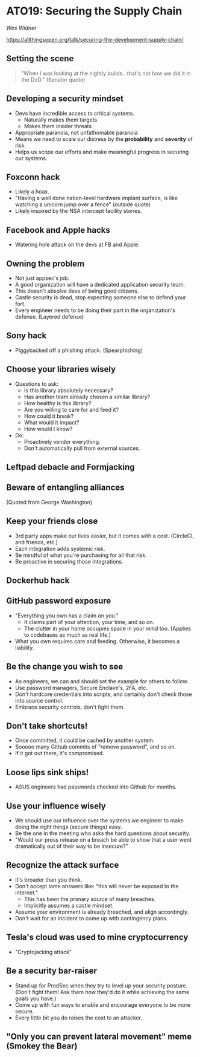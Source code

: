 # ATO19:  Securing the Supply Chain

*Wes Widner*

https://allthingsopen.org/talk/securing-the-development-supply-chain/

## Setting the scene
> "When I was looking at the nightly builds...that's not how we did it in the DoD." (Senator quote)

## Developing a security mindset
- Devs have incredible access to critical systems.
	- Naturally makes them targets
	- Makes them insider threats
- Appropriate paranoia, not unfathomable paranoia
- Means we need to scale our distress by the **probability** and **severity** of risk.
- Helps us scope our efforts and make meaningful progress in securing our systems.

## Foxconn hack
- Likely a hoax.
- "Having a well done nation-level hardware implant surface, is like watching a unicorn jump over a fence" (outside quote)
- Likely inspired by the NSA intercept facility stories.

## Facebook and Apple hacks
- Watering hole attack on the devs at FB and Apple.

## Owning the problem
- Not just appsec's job.
- A good organization will have a dedicated application security team.
- This doesn't absolve devs of being good citizens.
- Castle security is dead, stop expecting someone else to defend your fort.
- Every engineer needs to be doing their part in the organization's defense. (Layered defense)

## Sony hack
- Piggybacked off a phishing attack. (Spearphishing)


## Choose your libraries wisely
- Questions to ask:
	- Is this library absolutely necessary?
	- Has another team already chosen a similar library?
	- How healthy is this library?
	- Are you willing to care for and feed it?
	- How could it break?
	- What would it impact?
	- How would I know?
- Do:
	- Proactively vendor everything.
	- Don't automatically pull from external sources.

## Leftpad debacle and Formjacking

## Beware of entangling alliances
(Quoted from George Washington)

## Keep your friends close
- 3rd party apps make our lives easier, but it comes with a cost. (CircleCI, and friends, etc.)
- Each integration adds systemic risk.
- Be mindful of what you're purchasing for all that risk.
- Be proactive in securing those integrations.


## Dockerhub hack

## GitHub password exposure
- "Everything you own has a claim on you."
	- It claims part of your attention, your time, and so on.
	- The clutter in your home occupies space in your mind too. (Applies to codebases as much as real life.)
- What you own requires care and feeding. Otherwise, it becomes a liability.

## Be the change you wish to see
- As engineers, we can and should set the example for others to follow.
- Use password managers, Secure Enclave's, 2FA, etc.
- Don't hardcore credentials into scripts, and certainly don't check those into source control.
- Embrace security controls, don't fight them.

## Don't take shortcuts!
- Once committed, it could be cached by another system.
- Sooooo many Github commits of "remove password", and so on.
- If it got out there, it's compromised.

## Loose lips sink ships!
- ASUS engineers had passwords checked into Github for months.

## Use your influence wisely
- We should use our influence over the systems we engineer to make doing the right things (secure things) easy.
- Be the one in the meeting who asks the hard questions about security.
- "Would our press release on a breach be able to show that a user went dramatically out of their way to be insecure?"

## Recognize the attack surface
- It's broader than you think.
- Don't accept lame answers like: "this will never be exposed to the internet."
	- This has been the primary source of many breaches.
	- Implicitly assumes a castle mindset.
- Assume your environment is already breached, and align accordingly.
- Don't wait for an incident to come up with contingency plans.

## Tesla's cloud was used to mine cryptocurrency
- "Cryptojacking attack"

## Be a security bar-raiser
- Stand up for ProdSec when they try to level up your security posture. (Don't fight them! Ask them how they'd do it while achieving the same goals you have.)
- Come up with fun ways to enable and encourage everyone to be more secure.
- Every little bit you do raises the cost to an attacker.

## "Only you can prevent lateral movement" meme (Smokey the Bear)

